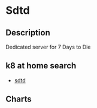 # Sdtd

## Description

Dedicated server for 7 Days to Die

## k8 at home search

- [sdtd](https://nanne.dev/k8s-at-home-search/#/sdtd)

## Charts


